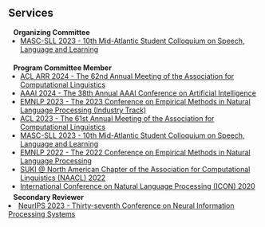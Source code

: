 ## Services
<h4 style="margin:0 10px 0;">Organizing Committee</h4>

<ul style="margin:0 0 20px;">
 <li><a href="https://www.mascsll.org/"><autocolor>MASC-SLL 2023 - 10th Mid-Atlantic Student Colloquium on Speech, Language and Learning</autocolor></a></li>
</ul>

<h4 style="margin:0 10px 0;">Program Committee Member</h4>
<ul style="margin:0 0 5px;">
 <li><a href="https://2024.aclweb.org/"><autocolor>ACL ARR 2024 - The 62nd Annual Meeting of the Association for Computational Linguistics</autocolor></a></li>
 <li><a href="https://aaai.org/aaai-conference/"><autocolor>AAAI 2024 - The 38th Annual AAAI Conference on Artificial Intelligence</autocolor></a></li>
 <li><a href="https://2023.emnlp.org/calls/industry_track/"><autocolor>EMNLP 2023 - The 2023 Conference on Empirical Methods in Natural Language Processing (Industry Track)</autocolor></a></li>
  <li><a href="https://2023.aclweb.org/"><autocolor>ACL 2023 - The 61st Annual Meeting of the Association for Computational Linguistics</autocolor></a></li>
  <li><a href="https://www.mascsll.org/"><autocolor>MASC-SLL 2023 - 10th Mid-Atlantic Student Colloquium on Speech, Language and Learning</autocolor></a></li>
  <li><a href="https://2022.emnlp.org/"><autocolor>EMNLP 2022 - The 2022 Conference on Empirical Methods in Natural Language Processing</autocolor></a></li>
  <li><a href="https://suki-workshop.github.io/"><autocolor>SUKI @ North American Chapter of the Association for Computational Linguistics (NAACL) 2022</autocolor></a></li>
  <li><a href="https://www.iitp.ac.in/~ai-nlp-ml/icon2020/"><autocolor>International Conference on Natural Language Processing (ICON) 2020</autocolor></a></li>
</ul>

<h4 style="margin:0 10px 0;">Secondary Reviewer</h4>
<li><a href="https://nips.cc/"><autocolor>NeurIPS 2023 - Thirty-seventh Conference on Neural Information Processing Systems</autocolor></a></li>
<ul style="margin:0 0 20px;">
  
</ul>


